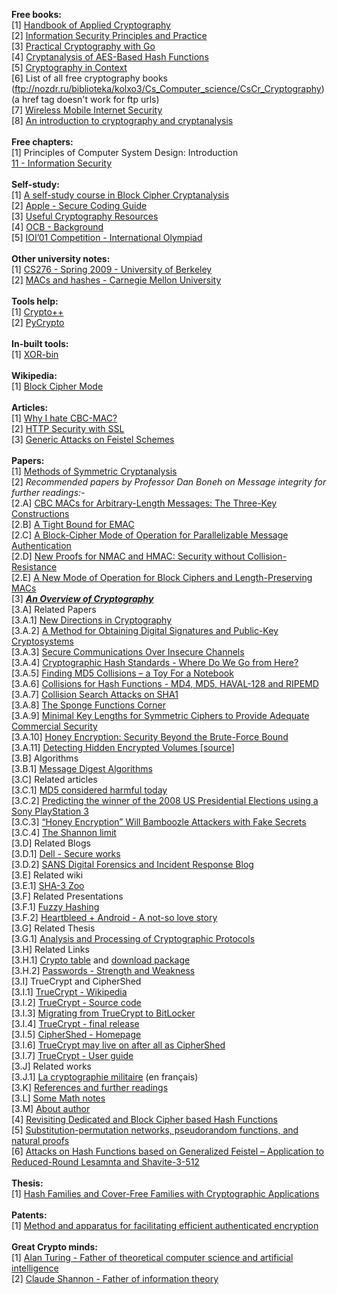 <b>Free books:</b> <br>
[1] <a href="http://cacr.uwaterloo.ca/hac/">Handbook of Applied Cryptography</a><br>
[2] <a href="http://www.cse.hcmut.edu.vn/~ttqnguyet/Downloads/SIS/1_Information%20Security%20-%20Principles%20&%20Practice%20(2006).pdf">Information Security Principles and Practice</a><br>
[3] <a href="https://leanpub.com/gocrypto/read">Practical Cryptography with Go</a><br>
[4] <a href="https://online.tugraz.at/tug_online/voe_main2.getvolltext?pCurrPk=58178">Cryptanalysis of AES-Based Hash Functions</a><br>
[5] <a href="http://www.staff.science.uu.nl/~tel00101/liter/Books/CrypCont.pdf">Cryptography in Context</a><br>
[6] List of all free cryptography books (ftp://nozdr.ru/biblioteka/kolxo3/Cs_Computer_science/CsCr_Cryptography) (a href tag doesn't work for ftp urls)<br>
[7] <a href="http://ir.nmu.org.ua/bitstream/handle/123456789/141487/631a849b3f93e3c7ecb3019d8e2223d4.pdf?sequence=1">Wireless Mobile Internet Security</a><br>
[8] <a href="http://math.scu.edu/~eschaefe/book.pdf">An introduction to cryptography and cryptanalysis</a><br>
<br>
<b>Free chapters:</b><br>
[1] Principles of Computer System Design: Introduction <br>
<a href="http://ocw.mit.edu/resources/res-6-004-principles-of-computer-system-design-an-introduction-spring-2009/online-textbook/protection_open_5_0.pdf">11 - Information Security</a><br>
<br>
<b>Self-study:</b><br>
[1] <a href="https://www.schneier.com/paper-self-study.pdf">A self-study course in Block Cipher Cryptanalysis</a><br>
[2] <a href="https://developer.apple.com/library/ios/documentation/Security/Conceptual/SecureCodingGuide/SecureCodingGuide.pdf">Apple - Secure Coding Guide</a><br>
[3] <a href="http://blog.cryptographyengineering.com/p/useful-cryptography-resources.html">Useful Cryptography Resources</a><br>
[4] <a href="http://web.cs.ucdavis.edu/~rogaway/ocb/ocb-back.htm">OCB - Background</a><br>
[5] <a href="http://www.ioinformatics.org/locations/ioi01/contest/A-2001-7.pdf">IOI’01 Competition - International Olympiad</a><br>
<br>
<b>Other university notes:</b><br>
[1] <a href="http://www.cs.berkeley.edu/~luca/cs276/">CS276 - Spring 2009 - University of Berkeley</a><br>
[2] <a href="https://www.google.co.in/url?sa=t&rct=j&q=&esrc=s&source=web&cd=8&cad=rja&uact=8&ved=0CFIQFjAH&url=https%3A%2F%2Fusers.ece.cmu.edu%2F~dbrumley%2Fcourses%2F18487-f13%2Fpowerpoint%2F12-crypto-mac-hashes.pptx&ei=gVZZVaLyEoOwUbOegbAO&usg=AFQjCNFY1wNXwu3TOKRQY-AB8HLMt5_O8Q&sig2=YTRQY2rd5ClJ_dk2AyIzGA&bvm=bv.93564037,d.d24">MACs and hashes - Carnegie Mellon University</a><br>
<br>
<b>Tools help:</b><br>
[1] <a href="http://www.cryptopp.com/">Crypto++</a><br>
[2] <a href="https://github.com/dlitz/pycrypto">PyCrypto</a><br>
<br>
<b>In-built tools:</b><br>
[1] <a href="http://www.xorbin.com/tools">XOR-bin</a><br>
<br>
<b>Wikipedia:</b><br>
[1] <a href="http://en.wikipedia.org/wiki/Block_cipher_mode_of_operation">Block Cipher Mode</a><br>
<br>
<b>Articles:</b><br>
[1] <a href="http://blog.cryptographyengineering.com/2013/02/why-i-hate-cbc-mac.html">Why I hate CBC-MAC?</a><br>
[2] <a href="https://www3.ntu.edu.sg/home/ehchua/programming/webprogramming/HTTP_SSL.html">HTTP Security with SSL</a><br>
[3] <a href="http://www.prism.uvsq.fr/~jap/Articles/eprint%20Generic%20Attacks%20on%20Feistel%20Schemes.pdf">Generic Attacks on Feistel Schemes</a><br>
<br>
<b>Papers:</b><br>
[1] <a href="http://research.microsoft.com/pubs/151070/state.pdf">Methods of Symmetric Cryptanalysis</a><br>
[2] <i>Recommended papers by Professor Dan Boneh on Message integrity for further readings:-</i><br>
[2.A] <a href="http://web.cs.ucdavis.edu/~rogaway/papers/3k.pdf">CBC MACs for Arbitrary-Length Messages: The Three-Key Constructions</a><br>
[2.B] <a href="http://citeseerx.ist.psu.edu/viewdoc/download?doi=10.1.1.296.6734&rep=rep1&type=pdf">A Tight Bound for EMAC</a><br>
[2.C] <a href="https://eprint.iacr.org/2001/027.pdf">A Block-Cipher Mode of Operation for Parallelizable Message Authentication</a><br>
[2.D] <a href="https://eprint.iacr.org/2006/043.pdf">New Proofs for NMAC and HMAC: Security without Collision-Resistance</a><br>
[2.E] <a href="https://www.iacr.org/archive/eurocrypt2008/49650197/49650197.pdf">A New Mode of Operation for Block Ciphers and Length-Preserving MACs</a><br>
[3] <b><i><a href="http://www.garykessler.net/library/crypto.html">An Overview of Cryptography</a></b></i><br>
[3.A] Related Papers<br>
[3.A.1] <a href="http://www-ee.stanford.edu/~hellman/publications/24.pdf">New Directions in Cryptography</a><br>
[3.A.2] <a href="http://people.csail.mit.edu/rivest/Rsapaper.pdf">A Method for Obtaining Digital Signatures and Public-Key Cryptosystems</a><br>
[3.A.3] <a href="http://www.merkle.com/1974/PuzzlesAsPublished.pdf">Secure Communications Over Insecure Channels</a><br>
[3.A.4] <a href="http://www.csee.wvu.edu/~katerina/Teaching/CS-465-Spring-2007/HashStandards.pdf">Cryptographic Hash Standards - Where Do We Go from Here?</a><br>
[3.A.5] <a href="http://cryptography.hyperlink.cz/md5/MD5_collisions.pdf">Finding MD5 Collisions – a Toy For a Notebook </a><br>
[3.A.6] <a href="http://eprint.iacr.org/2004/199.pdf">Collisions for Hash Functions - MD4, MD5, HAVAL-128 and RIPEMD</a><br>
[3.A.7] <a href="http://www.c4i.org/erehwon/shanote.pdf">Collision Search Attacks on SHA1</a><br>
[3.A.8] <a href="http://sponge.noekeon.org/">The Sponge Functions Corner</a><br>
[3.A.9] <a href="https://www.schneier.com/paper-keylength.html">Minimal Key Lengths for Symmetric Ciphers to Provide Adequate Commercial Security</a><br>
[3.A.10] <a href="http://pages.cs.wisc.edu/~rist/papers/HoneyEncryptionpre.pdf">Honey Encryption: Security Beyond the Brute-Force Bound</a><br>
[3.A.11] <a href="http://download-v2.springer.com/static/pdf/9/chp%253A10.1007%252F978-3-642-13241-4_21.pdf?token2=exp=1432177737~acl=%2Fstatic%2Fpdf%2F9%2Fchp%25253A10.1007%25252F978-3-642-13241-4_21.pdf*~hmac=cb632100945e619a57b10aaf13ee5fa3c03404a8773ab513241c75ab8a43460a">Detecting Hidden Encrypted Volumes </a> [<a href="http://link.springer.com/chapter/10.1007%2F978-3-642-13241-4_21">source</a>]<br>
[3.B] Algorithms<br>
[3.B.1] <a href="http://www.users.zetnet.co.uk/hopwood/crypto/scan/md.html">Message Digest Algorithms</a><br>
[3.C] Related articles <br>
[3.C.1] <a href="http://www.win.tue.nl/hashclash/rogue-ca/">MD5 considered harmful today</a><br>
[3.C.2] <a href="http://www.win.tue.nl/hashclash/Nostradamus/">Predicting the winner of the 2008 US Presidential Elections using a Sony PlayStation 3</a><br>
[3.C.3] <a href="http://www.technologyreview.com/news/523746/honey-encryption-will-bamboozle-attackers-with-fake-secrets/">“Honey Encryption” Will Bamboozle Attackers with Fake Secrets</a><br>
[3.C.4] <a href="http://newsoffice.mit.edu/2010/explained-shannon-0115">The Shannon limit</a><br>
[3.D] Related Blogs<br>
[3.D.1] <a href="http://www.secureworks.com/resources/blog/category/counter-threat-unit-research/">Dell - Secure works</a><br>
[3.D.2] <a href="http://digital-forensics.sans.org/blog/2009/01/07/law-is-not-a-science-admissibility-of-computer-evidence-and-md5-hashes/">SANS Digital Forensics and Incident Response Blog</a><br>
[3.E] Related wiki<br>
[3.E.1] <a href="http://ehash.iaik.tugraz.at/wiki/The_SHA-3_Zoo">SHA-3 Zoo</a><br>
[3.F] Related Presentations<br>
[3.F.1] <a href="http://www.dfrws.org/2006/proceedings/12-Kornblum-pres.pdf">Fuzzy Hashing</a><br>
[3.F.2] <a href="http://www.slideshare.net/LookoutInc/heartbleed-android">Heartbleed + Android - A not-so love story</a><br>
[3.G] Related Thesis<br>
[3.G.1] <a href="http://www.cs.ru.ac.za/research/g06c5476/Honours/CryptoProtos2009Cowie.pdf">Analysis and Processing of Cryptographic Protocols</a><br>
[3.H] Related Links<br>
[3.H.1] <a href="http://www.garykessler.net/library/byte_logic_table.html">Crypto table</a> and <a href="http://www.garykessler.net/software/cisco7.zip">download package</a><br>
[3.H.2] <a href="http://www.garykessler.net/library/password.html">Passwords - Strength and Weakness</a><br>
[3.I] TrueCrypt and CipherShed<br>
[3.I.1] <a href="http://en.wikipedia.org/wiki/TrueCrypt">TrueCrypt - Wikipedia </a><br>
[3.I.2] <a href="https://github.com/FreeApophis/TrueCrypt">TrueCrypt - Source code</a><br>
[3.I.3] <a href="http://truecrypt.sourceforge.net/">Migrating from TrueCrypt to BitLocker</a><br>
[3.I.4] <a href="https://www.grc.com/misc/truecrypt/truecrypt.htm">TrueCrypt - final release</a><br>
[3.I.5] <a href="https://ciphershed.org/">CipherShed - Homepage</a><br>
[3.I.6] <a href="http://www.ghacks.net/2014/09/19/truecrypt-may-live-on-after-all-as-ciphershed/">TrueCrypt may live on after all as CipherShed</a><br>
[3.I.7] <a href="http://www.garykessler.net/library/crypto/TrueCrypt%20User%20Guide.pdf">TrueCrypt - User guide</a><br>
[3.J] Related works<br>
[3.J.1] <a href="http://petitcolas.net/kerckhoffs/index.html">La cryptographie militaire</a> (en français) <br>
[3.K] <a href="http://www.garykessler.net/library/crypto.html#refs">References and further readings</a><br>
[3.L] <a href="http://www.garykessler.net/library/crypto.html#mathnotes">Some Math notes</a><br>
[3.M] <a href="http://www.garykessler.net/library/crypto.html#author">About author</a><br>
[4] <a href="https://eprint.iacr.org/2012/322.pdf">Revisiting Dedicated and Block Cipher based Hash Functions</a><br>
[5] <a href="http://www.ccs.neu.edu/home/viola/papers/spn.pdf">Substitution-permutation networks, pseudorandom functions, and natural proofs</a><br>
[6] <a href="https://hal.inria.fr/inria-00556679/file/sac10b.pdf">Attacks on Hash Functions based on Generalized Feistel – Application to Reduced-Round Lesamnta and Shavite-3-512</a><br>
<br>
<b>Thesis:</b><br>
[1] <a href="https://uwspace.uwaterloo.ca/bitstream/handle/10012/5532/Zaverucha_Gregory.pdf">Hash Families and Cover-Free Families with Cryptographic Applications</a><br>
<br>
<b>Patents:</b><br>
[1] <a href="http://www.google.co.in/patents/US7949129">Method and apparatus for facilitating efficient authenticated encryption</a><br>
<br>
<b>Great Crypto minds:</b><br>
[1] <a href="http://en.wikipedia.org/wiki/Alan_Turing">Alan Turing - Father of theoretical computer science and artificial intelligence</a><br>
[2] <a href="http://en.wikipedia.org/wiki/Claude_Shannon">Claude Shannon - Father of information theory</a><br>
